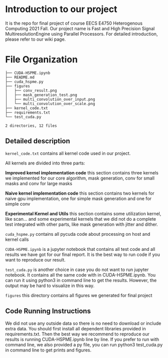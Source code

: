 # Introduction to our project
It is the repo for final project of course EECS E4750 Heterogenous Computing 2021 Fall. Our project name is Fast and High Precision Signal MultiresolutionEngine using Parallel Processors. For detailed introduction, please refer to our wiki page.

# File Organization
```
├── CUDA-HSPME.ipynb
├── README.md
├── cuda_hspme.py
├── figures
│   ├── conv_result.png
│   ├── mask_generation_test.png
│   ├── multi_convolution_over_input.png
│   └── multi_convolution_over_scale.png
├── kernel_code.txt
├── requirements.txt
└── test_cuda.py

2 directories, 12 files
```

## Detailed description

`kernel_code.txt` contains all kernel code used in our project.

All kernels are divided into three parts:

**Improved kernel implementation code** this section contains three kernels we implemented for our core algorithm, mask generation, conv for small masks and conv for large masks

**Naive kernel implementation code** this section contains two kernels for naive gpu implementation, one for simple mask generation and one for simple conv

**Experimental Kernel and Utils** this section contains some utilization kernel, like scan... and some experimental kernels that we did not do a complete test integrated with other parts, like mask generation with jitter and dither.

`cuda_hspme.py` contains all pycuda code about processing on host and kernel calls

`CUDA-HSPME.ipynb` is a jupyter notebook that contains all test code and all results we have got for our final report. It is the best way to run code if you want to reproduce our result.

`test_cuda.py` is another choice in case you do not want to run jupyter notebook. It contains all the same code with in CUDA-HSPME.ipynb. You can run it using python3 in command line to get the results. However, the output may be hard to visualize in this way.

`figures` this directory contains all figures we generated for final project

## Code Running Instructions
We did not use any outside data so there is no need to download or include extra data. You should first install all dependent libraries provided in requirements.txt. Then the best way we recommend to reproduce our results is running CUDA-HSPME.ipynb line by line. If you prefer to run with command line, we also provided a py file, you can run python3 test_cuda.py in command line to get prints and figures.
